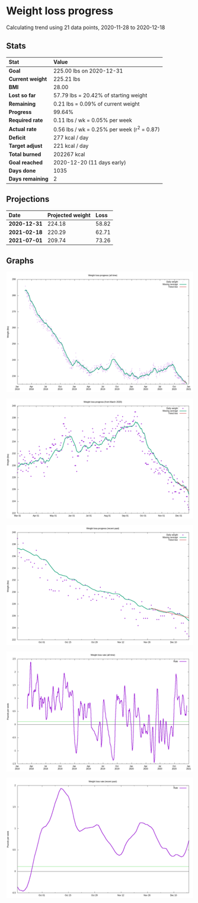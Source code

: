 # Weight loss progress

Calculating trend using 21 data points, 2020-11-28 to 2020-12-18

## Stats

Stat|Value
:-|:-
**Goal**|225.00 lbs on 2020-12-31
**Current weight**|225.21 lbs
**BMI**|28.00
**Lost so far**|57.79 lbs = 20.42% of starting weight
**Remaining**|0.21 lbs =  0.09% of current  weight
**Progress**|99.64%
**Required rate**|0.11 lbs / wk = 0.05% per week
**Actual rate**|0.56 lbs / wk = 0.25% per week  (r<sup>2</sup> = 0.87)
**Deficit**|277 kcal / day
**Target adjust**|221 kcal / day
**Total burned**|202267 kcal
**Goal reached**|2020-12-20 (11 days early)
**Days done**|1035
**Days remaining**|2

## Projections

Date|Projected weight|Loss
:-|:-|:-
**2020-12-31**|224.18|58.82
**2021-02-18**|220.29|62.71
**2021-07-01**|209.74|73.26

## Graphs

![](weight-graph-alltime.png)

![](weight-graph-covid.png)

![](weight-graph-recent.png)

![](rate-graph-alltime.png)

![](rate-graph-recent.png)
